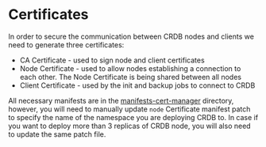 # Certificates

In order to secure the communication between CRDB nodes and clients we need to generate three certificates:
- CA Certificate - used to sign node and client certificates
- Node Certificate - used to allow nodes establishing a connection to each other. The Node Certificate is being shared between all nodes
- Client Certificate - used by the init and backup jobs to connect to CRDB

All necessary manifests are in the [manifests-cert-manager](https://github.com/utilitywarehouse/shared-kustomize-bases/tree/main/cockroachdb/manifests-cert-manager) directory, however, you will need to manually update
`node` Certificate manifest patch to specify the name of the namespace you are deploying CRDB to.
In case if you want to deploy more than 3 replicas of CRDB node, you will also need to update the same patch file.
